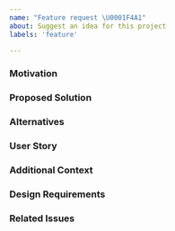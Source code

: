 ```yaml
---
name: "Feature request \U0001F4A1"
about: Suggest an idea for this project
labels: 'feature'

---
```


### Motivation
<!-- A clear and concise description of what the motivation for the new feature is, and what problem it is solving. -->


### Proposed Solution
<!-- A clear and concise description of the feature you would like to add, and how it solves the motivating problem. -->


### Alternatives
<!-- A clear and concise description of any alternative solutions or features you've considered, and why you're proposed solution is better. -->


### User Story
<!-- A clear description of the User Stories that should be achieved by the new feature. The User Stories should follow this pattern:
As a [type of user] I want [goals or objectives] so that [values or benefits]. -->


### Additional Context
<!-- Add any other information or screenshots about the feature request here. -->


### Design Requirements
<!-- If the customization includes input from our design team, the detailed requirements will be collected here. Note: These will exist mainly in German to simplify internal communication. -->

### Related Issues
<!-- A collection of all issues that are related to this issue and could be useful. -->
<!-- Please also include the related integreat-app issues, if possible. -->
<!-- If the app issue does not exist yet, ping Toni on Mattermost to create one and then link it here. -->
